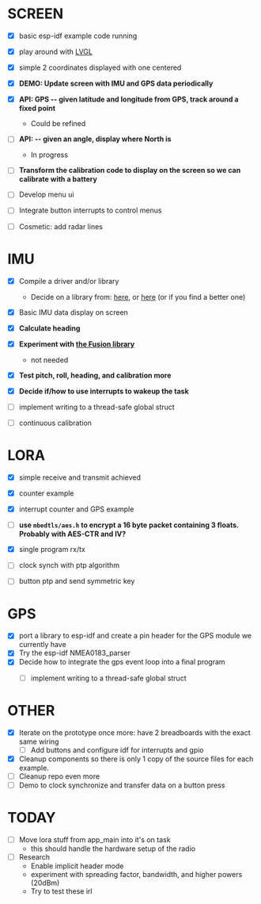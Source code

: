 # SCREEN
- [x] basic esp-idf example code running
- [x] play around with [LVGL](https://docs.lvgl.io/master/intro/introduction.html)
- [x] simple 2 coordinates displayed with one centered
- [x] **DEMO: Update screen with IMU and GPS data periodically**
- [x] **API: GPS -- given latitude and longitude from GPS, track around a fixed point**
    - Could be refined
- [ ] **API: -- given an angle, display where North is**
    - In progress
- [ ] **Transform the calibration code to display on the screen so we can calibrate with a battery**
- [ ] Develop menu ui
- [ ] Integrate button interrupts to control menus
- [ ] Cosmetic: add radar lines


# IMU
- [x] Compile a driver and/or library
    - Decide on a library from: [here](https://github.com/hideakitai/MPU9250), or [here](https://git.sr.ht/~truita/esp-mpu9250/tree) (or if you find a better one)
- [x] Basic IMU data display on screen
- [x] **Calculate heading**
- [x] **Experiment with [the Fusion library](https://github.com/xioTechnologies/Fusion/tree/main)**
    - not needed
- [x] **Test pitch, roll, heading, and calibration more**
- [x] **Decide if/how to use interrupts to wakeup the task**
- [ ] implement writing to a thread-safe global struct
- [ ] continuous calibration


# LORA
- [x] simple receive and transmit achieved
- [x] counter example
- [x] interrupt counter and GPS example
- [ ] **use `mbedtls/aes.h` to encrypt a 16 byte packet containing 3 floats. Probably with AES-CTR and IV?**
- [x] single program rx/tx
- [ ] clock synch with ptp algorithm
- [ ] button ptp and send symmetric key


# GPS
- [x] port a library to esp-idf and create a pin header for the GPS module we currently have
- [x] Try the esp-idf NMEA0183_parser
- [x] Decide how to integrate the gps event loop into a final program
    - [ ] implement writing to a thread-safe global struct


# OTHER
- [x] Iterate on the prototype once more: have 2 breadboards with the exact same wiring
    - [ ] Add buttons and configure idf for interrupts and gpio
- [x] Cleanup components so there is only 1 copy of the source files for each example.
- [ ] Cleanup repo even more
- [ ] Demo to clock synchronize and transfer data on a button press

# TODAY
- [ ] Move lora stuff from app_main into it's on task
    - this should handle the hardware setup of the radio
- [ ] Research
    - Enable implicit header mode
    - experiment with spreading factor, bandwidth, and higher powers (20dBm)
    - Try to test these irl
